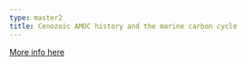 ```yaml
---
type: master2
title: Cenozoic AMOC history and the marine carbon cycle
---
```


[More info here](https://ydonnadieu.github.io/projects/3_project/)
